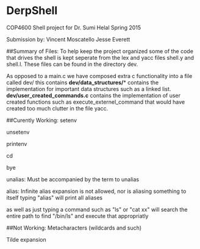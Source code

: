# DerpShell
COP4600 Shell project for Dr. Sumi Helal Spring 2015

Submission by:  Vincent Moscatello
                Jesse Everett

##Summary of Files:
  To help keep the project organized some of the code that drives the shell is kept seperate from the lex and yacc files
  shell.y and shell.l. These files can be found in the directory dev.
    
  As opposed to a main.c we have composed extra c functionality into a file called dev/
  this contains
  **dev/data_structures/*** contains the implementation for important data structures such as a linked list.
  **dev/user_created_commands.c** contains the implementation of user created functions such as execute_externel_command
  that would have created too much clutter in the file yacc.
  
##Curently Working:
  setenv
  
  unsetenv
  
  printenv
  
  cd
  
  bye
  
  unalias: 
                Must be accompanied by the term to unalias
                
  alias: 
                Infinite alias expansion is not allowed, nor is aliasing something to itself
                typing "alias" will print all aliases
  
  as well as just typing a command such as "ls" or "cat xx" will search the entire path to find "/bin/ls" and execute that appropriatly
  
##Not Working:
  Metacharacters (wildcards and such)
  
  Tilde expansion
  
  
  
